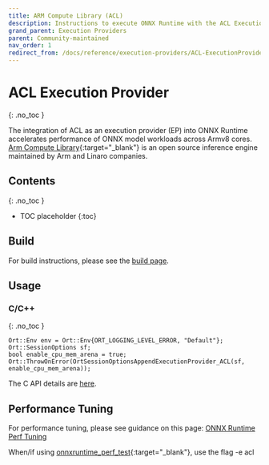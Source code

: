 ```yaml
---
title: ARM Compute Library (ACL)
description: Instructions to execute ONNX Runtime with the ACL Execution Provider
grand_parent: Execution Providers
parent: Community-maintained
nav_order: 1
redirect_from: /docs/reference/execution-providers/ACL-ExecutionProvider
---
```


# ACL Execution Provider
{: .no_toc }

The integration of ACL as an execution provider (EP) into ONNX Runtime accelerates performance of ONNX model workloads across Armv8 cores. [Arm Compute Library](https://github.com/ARM-software/ComputeLibrary){:target="_blank"} is an open source inference engine maintained by Arm and Linaro companies.


## Contents
{: .no_toc }

* TOC placeholder
{:toc}


## Build
For build instructions, please see the [build page](../build/eps.md#arm-compute-library).

## Usage
### C/C++
{: .no_toc }

```
Ort::Env env = Ort::Env{ORT_LOGGING_LEVEL_ERROR, "Default"};
Ort::SessionOptions sf;
bool enable_cpu_mem_arena = true;
Ort::ThrowOnError(OrtSessionOptionsAppendExecutionProvider_ACL(sf, enable_cpu_mem_arena));
```
The C API details are [here](../get-started/with-c.html).

## Performance Tuning
For performance tuning, please see guidance on this page: [ONNX Runtime Perf Tuning](../performance/tune-performance.md)

When/if using [onnxruntime_perf_test](https://github.com/microsoft/onnxruntime/tree/master/onnxruntime/test/perftest){:target="_blank"}, use the flag -e acl
